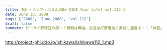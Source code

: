 ```yaml
---
title: 石川・ホンマ・ぶるんのBe-SIDE Your Life! vol.112-1
date: June 30, 2008
tags: ['2008', 'June 2008', 'vol.112']
draft: false
summary: ビーサイ野球狂の詩！！観戦は無論。最近は打撃理論と実践に邁進中！！「神宮」「新宿」「浅草」あたりのバッティングセンターにはビーサイメンバー出没要注意だ！NAMAE
---
```


http://project-phi.ddo.jp/ishikawa/ishikawa112_1.mp3